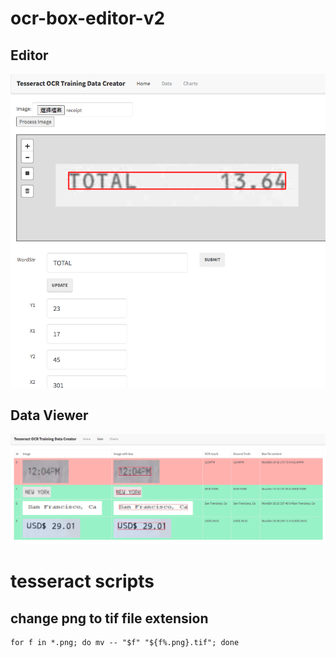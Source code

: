 # ocr-box-editor-v2

## Editor
![gui](images/gui.png)

## Data Viewer
![gui2](images/gui2.png)

# tesseract scripts
## change png to tif file extension
```
for f in *.png; do mv -- "$f" "${f%.png}.tif"; done
```


